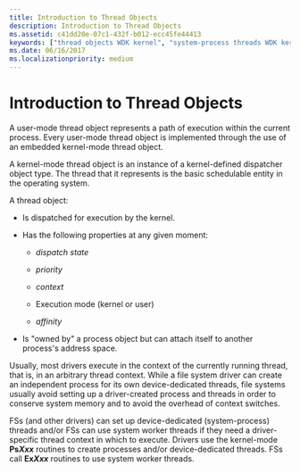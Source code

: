 ```yaml
---
title: Introduction to Thread Objects
description: Introduction to Thread Objects
ms.assetid: c41dd20e-07c1-432f-b012-ecc45fe44413
keywords: ["thread objects WDK kernel", "system-process threads WDK kernel", "device-dedicated threads WDK kernel", "system worker threads WDK kernel", "worker threads WDK kernel"]
ms.date: 06/16/2017
ms.localizationpriority: medium
---
```


# Introduction to Thread Objects





A user-mode thread object represents a path of execution within the current process. Every user-mode thread object is implemented through the use of an embedded kernel-mode thread object.

A kernel-mode thread object is an instance of a kernel-defined dispatcher object type. The thread that it represents is the basic schedulable entity in the operating system.

A thread object:

-   Is dispatched for execution by the kernel.

-   Has the following properties at any given moment:

    -   *dispatch state*

    -   *priority*

    -   *context*

    -   Execution mode (kernel or user)

    -   *affinity*

-   Is "owned by" a process object but can attach itself to another process's address space.

Usually, most drivers execute in the context of the currently running thread, that is, in an arbitrary thread context. While a file system driver can create an independent process for its own device-dedicated threads, file systems usually avoid setting up a driver-created process and threads in order to conserve system memory and to avoid the overhead of context switches.

FSs (and other drivers) can set up device-dedicated (system-process) threads and/or FSs can use system worker threads if they need a driver-specific thread context in which to execute. Drivers use the kernel-mode **Ps*Xxx*** routines to create processes and/or device-dedicated threads. FSs call **Ex*Xxx*** routines to use system worker threads.

 

 




